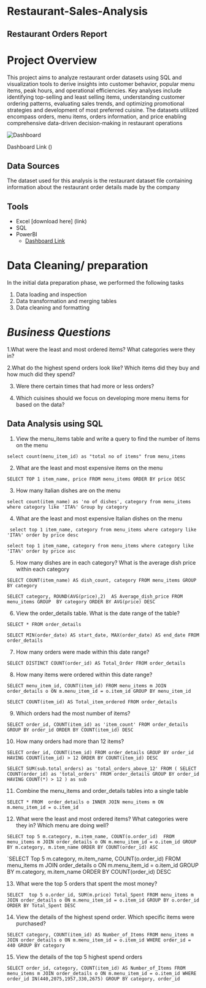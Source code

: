 # Restaurant-Sales-Analysis

## **Restaurant Orders Report**

# Project Overview

This project aims to analyze restaurant order datasets using SQL and visualization tools to derive insights into customer behavior, popular menu items, peak hours, and operational efficiencies. Key analyses include identifying top-selling and least selling items, understanding customer ordering patterns, evaluating sales trends, and optimizing promotional strategies and development of most preferred cuisine. The datasets utilized encompass orders, menu items, orders information, and price enabling comprehensive data-driven decision-making in restaurant operations


![Dashboard](https://github.com/Xharity/Restaurant-Sales-Analysis/assets/173803485/a73ad9b0-ea34-4f20-8709-ee9969423878)

Dashboard Link ()

## Data Sources

The dataset used for this analysis is the restaurant dataset file containing information about the restaurant order details made by the company 

## Tools

- Excel [download here] (link)
- SQL
- PowerBI
     - [Dashboard Link](https://github.com/Xharity/Restaurant-Sales-Analysis/assets/173803485/a73ad9b0-ea34-4f20-8709-ee9969423878)

# Data Cleaning/ preparation

In the initial data preparation phase, we performed the following tasks

1. Data loading and inspection 
2. Data transformation and merging tables 
3. Data cleaning and formatting 



# *Business Questions*

1.What were the least and most ordered items? What categories were they in?

2.What do the highest spend orders look like? Which items did they buy and how much did they spend?

3. Were there certain times that had more or less orders?

4. Which cuisines should we focus on developing more menu items for based on the data?

## Data Analysis using SQL 

1. View the menu_items table and write a query to find the number of items on the menu

```select count(menu_item_id) as "total no of items" from menu_items```

2. What are the least and most expensive items on the menu 

```SELECT TOP 1 item_name, price FROM menu_items ORDER BY price DESC```

3. How many Italian dishes are on the menu

`select count(item_name) as 'no of dishes', category from menu_items 
where category like 'ITA%'
Group by category`

4. What are the least and most expensive Italian dishes on the menu

` select top 1 item_name, category from menu_items
 where category like 'ITA%'
 order by price desc`

 `select top 1 item_name, category from menu_items
 where category like 'ITA%'
 order by price asc`
 
5. How many dishes are in each category? What is the average dish price within each category

`SELECT COUNT(item_name) AS dish_count, category
FROM menu_items
GROUP BY category`

`SELECT category, ROUND(AVG(price),2)  AS Average_dish_price FROM menu_items
GROUP  BY category
ORDER BY AVG(price) DESC`

6. View the order_details table. What is the date range of the table?

`SELECT * FROM order_details`

`SELECT MIN(order_date) AS start_date, MAX(order_date) AS end_date FROM order_details`

7. How many orders were made within this date range?

`SELECT DISTINCT COUNT(order_id) AS Total_Order FROM order_details`

8. How many items were ordered within this date range?

`SELECT menu_item_id, COUNT(item_id)
FROM menu_items m
JOIN order_details o
ON m.menu_item_id = o.item_id
GROUP BY menu_item_id`

`SELECT COUNT(item_id) AS Total_item_ordered
FROM order_details`

9.  Which orders had the most number of items?

`SELECT order_id, COUNT(item_id) as 'item_count'
FROM order_details
GROUP BY order_id
ORDER BY COUNT(item_id) DESC`

10. How many orders had more than 12 items?

`SELECT order_id, COUNT(item_id)
FROM order_details
GROUP BY order_id
HAVING COUNT(item_id) > 12
ORDER BY COUNT(item_id) DESC`

`SELECT SUM(sub.total_orders) as 'total_orders_above_12'
FROM (
    SELECT COUNT(order_id) as 'total_orders'
    FROM order_details
    GROUP BY order_id
    HAVING COUNT(*) > 12
) as sub`

11. Combine the menu_items and order_details tables into a single table

`SELECT * FROM 
order_details o
INNER JOIN menu_items m
ON m.menu_item_id = o.item_id`

12. What were the least and most ordered items? What categories were they in?
Which menu are doing well?

`SELECT top 5 m.category, m.item_name, COUNT(o.order_id) 
FROM menu_items m
JOIN order_details o
ON m.menu_item_id = o.item_id
GROUP BY m.category, m.item_name
ORDER BY COUNT(order_id) ASC`

`SELECT Top 5 m.category, m.item_name, COUNT(o.order_id) 
FROM menu_items m
JOIN order_details o
ON m.menu_item_id = o.item_id
GROUP BY m.category, m.item_name
ORDER BY COUNT(order_id) DESC

13. What were the top 5 orders that spent the most money?

`SELECT  top 5 o.order_id, SUM(m.price) Total_Spent
FROM menu_items m
JOIN order_details o
ON m.menu_item_id = o.item_id
GROUP BY o.order_id 
ORDER BY Total_Spent DESC`

14. View the details of the highest spend order. Which specific items were purchased?

`SELECT category, COUNT(item_id) AS Number_of_Items
FROM menu_items m
JOIN order_details o
ON m.menu_item_id = o.item_id
WHERE order_id = 440
GROUP BY category`

15. View the details of the top 5 highest spend orders

`SELECT order_id, category, COUNT(item_id) AS Number_of_Items
FROM menu_items m
JOIN order_details o
ON m.menu_item_id = o.item_id
WHERE order_id IN(440,2075,1957,330,2675)
GROUP BY category, order_id`

